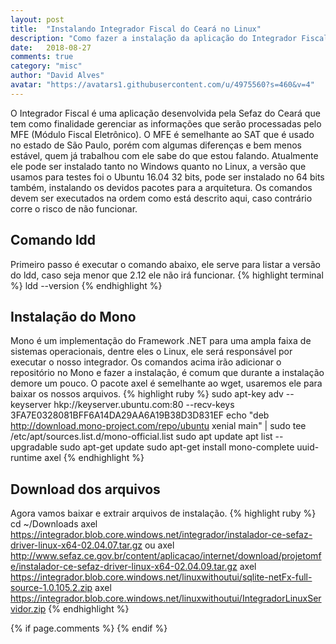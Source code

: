```yaml
---
layout: post
title:  "Instalando Integrador Fiscal do Ceará no Linux"
description: "Como fazer a instalação da aplicação do Integrador Fiscal, responsável por gerenciar as vendas do MFE do Ceará."
date:   2018-08-27
comments: true
category: "misc"
author: "David Alves"
avatar: "https://avatars1.githubusercontent.com/u/4975560?s=460&v=4"
---
```


O Integrador Fiscal é uma aplicação desenvolvida pela Sefaz do Ceará que tem como finalidade gerenciar as informações que serão processadas pelo MFE (Módulo Fiscal Eletrônico). O MFE é semelhante ao SAT que é usado no estado de São Paulo, porém com algumas diferenças e bem menos estável, quem já trabalhou com ele sabe do que estou falando. 
Atualmente ele pode ser instalado tanto no Windows quanto no Linux, a versão que usamos para testes foi o Ubuntu 16.04 32 bits, pode ser instalado no 64 bits também, instalando os devidos pacotes para a arquitetura.
Os comandos devem ser executados na ordem como está descrito aqui, caso contrário corre o risco de não funcionar.

## Comando ldd
Primeiro passo é executar o comando abaixo, ele serve para listar a versão do ldd, caso seja menor que 2.12 ele não irá funcionar.
{% highlight terminal %}
ldd --version
{% endhighlight %}



## Instalação do Mono
Mono é um implementação do Framework .NET para uma ampla faixa de sistemas operacionais, dentre eles o Linux, ele será responsável por executar o nosso integrador.
Os comandos acima irão adicionar o repositório no Mono e fazer a instalação, é comum que durante a instalação demore um pouco. O pacote axel é semelhante ao wget, usaremos ele para baixar os nossos arquivos.
{% highlight ruby %}
sudo apt-key adv --keyserver hkp://keyserver.ubuntu.com:80 --recv-keys 3FA7E0328081BFF6A14DA29AA6A19B38D3D831EF
echo "deb http://download.mono-project.com/repo/ubuntu xenial main" | sudo tee /etc/apt/sources.list.d/mono-official.list
sudo apt update
apt list --upgradable
sudo apt-get update
sudo apt-get install mono-complete uuid-runtime axel
{% endhighlight %}



## Download dos arquivos
Agora vamos baixar e extrair arquivos de instalação.
{% highlight ruby %}
cd ~/Downloads
axel https://integrador.blob.core.windows.net/integrador/instalador-ce-sefaz-driver-linux-x64-02.04.07.tar.gz
ou 
axel http://www.sefaz.ce.gov.br/content/aplicacao/internet/download/projetomfe/instalador-ce-sefaz-driver-linux-x64-02.04.09.tar.gz
axel https://integrador.blob.core.windows.net/linuxwithoutui/sqlite-netFx-full-source-1.0.105.2.zip
axel https://integrador.blob.core.windows.net/linuxwithoutui/IntegradorLinuxServidor.zip
{% endhighlight %}



{% if page.comments %} {% endif %}
